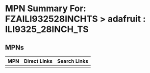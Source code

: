 



# MPN Summary For: FZAILI932528INCHTS > adafruit : ILI9325_28INCH_TS

## MPNs
  

|MPN|Direct Links|Search Links|
| :--- | :--- | :--- |
||||
